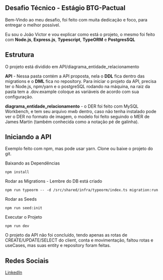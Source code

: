 ## Desafio Técnico - Estágio BTG-Pactual

Bem-Vindo ao meu desafio, foi feito com muita dedicação e foco, para entregar o melhor possível.

Eu sou o João Victor e vou explicar como está o projeto, o mesmo foi feito com **Node.js**, **Express.js**, **Typescript**, **TypeORM** e **PostgresSQL**

## Estrutura

O projeto está dividido em API/diagrama_entidade_relacionamento

**API** - Nessa pasta contém a API proposta, nela o **DDL** fica dentro das migrations e o **DML** fica no repository. Para iniciar o projeto da API, precisa ter o Node.js, npm/yarn e o postgreSQL rodando na máquina, na raiz da pasta tem a .dov.example coloque as variáveis de acordo com sua configuração.

**diagrama_entidade_relacionamento** - o DER foi feito com MySQL Workbench, e tem seu arquivo mwb dentro, caso não tenha instalado pode ver o DER no formato de imagem, o modelo foi feito seguindo o MER de James Martin (também conhecida como a notação pé de galinha).


## Iniciando a API
Exemplo feito com npm, mas pode usar yarn. Clone ou baixe o projeto do git.

Baixando as Dependências
```shell
npm install
```
Rodar as Migrations - Lembre do DB está criado
```shell
npm run typeorm -- -d /src/shared/infra/typeorm/index.ts migration:run
```
Rodar as Seeds
```shell
npm run seed:init
```
Executar o Projeto
```shell
npm run dev
```
O projeto da API não foi concluído, tendo apenas as rotas de CREATE/UPDATE/SELECT do client, conta e movimentação, faltou rotas e useCases, mas suas entity e repository foram feitas.

## Redes Sociais

[LinkedIn](https://www.linkedin.com/in/jo%C3%A3o-victor-809b94246/)

